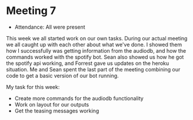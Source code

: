 # Meeting 7

- Attendance: All were present

This week we all started work on our own tasks. During our actual meeting we all caught up with each other about what we've done.
I showed them how I successfully was getting information from the audiodb, and how the commands worked with the spotify bot.
Sean also showed us how he got the spotify api working, and Forrest gave us updates on the heroku situation. Me and Sean spent
the last part of the meeting combining our code to get a basic version of our bot running.

My task for this week:

- Create more commands for the audiodb functionality
- Work on layout for our outputs
- Get the teasing messages working
